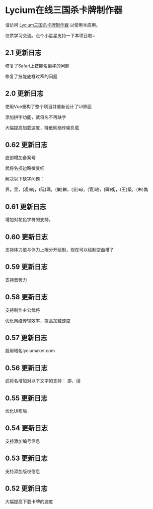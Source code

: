 # Lycium在线三国杀卡牌制作器

请访问 [Lycium三国杀卡牌制作器](https://lyciumaker.com/) 以使用本应用。

仅供学习交流。点个小星星支持一下本项目啦~

## 2.1 更新日志

修复了Safari上技能名偏移的问题

修复了技能底框过窄的问题

## 2.0 更新日志

使用Vue重构了整个项目并重新设计了UI界面

添加拼字功能，武将名不再缺字

大幅提高加载速度，降低网络传输负载

## 0.62 更新日志

底部增加备案号

武将名描边略微变细

解决以下缺字问题：

界，里，(凌)統，(阮)瑀，(樂)綝，(全)琮，(管)辂，(禰)衡，(王)粲，(朱)儁

## 0.61 更新日志

增加对花色字符的支持。

## 0.60 更新日志

支持体力值与体力上限分开绘制，现在可以绘制空血槽了

## 0.59 更新日志

支持晋势力

## 0.58 更新日志

支持制作主公武将

优化网络传输效率，提高加载速度

## 0.57 更新日志

启用域名lyciumaker.com

## 0.56 更新日志

武将名增加对以下文字的支持： 邵，诩

## 0.55 更新日志

优化UI布局

## 0.54 更新日志

支持添加编号信息

## 0.53 更新日志

支持添加版权信息

## 0.52 更新日志

大幅提高下载卡牌的速度
